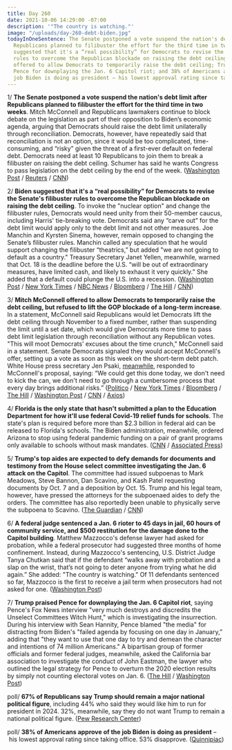 ```yaml
---
title: Day 260
date: 2021-10-06 14:29:00 -07:00
description: '"The country is watching."'
image: "/uploads/day-260-debt-biden.jpg"
todayInOneSentence: The Senate postponed a vote suspend the nation's debt limit after
  Republicans planned to filibuster the effort for the third time in two weeks; Biden
  suggested that it's a “real possibility” for Democrats to revise the Senate's filibuster
  rules to overcome the Republican blockade on raising the debt ceiling; Mitch McConnell
  offered to allow Democrats to temporarily raise the debt ceiling; Trump praised
  Pence for downplaying the Jan. 6 Capitol riot; and 38% of Americans approve of the
  job Biden is doing as president – his lowest approval rating since taking office.
---
```


1/ **The Senate postponed a vote suspend the nation's debt limit after Republicans planned to filibuster the effort for the third time in two weeks**. Mitch McConnell and Republicans lawmakers continue to block debate on the legislation as part of their opposition to Biden’s economic agenda, arguing that Democrats should raise the debt limit unilaterally through reconciliation. Democrats, however, have repeatedly said that reconciliation is not an option, since it would be too complicated, time-consuming, and “risky” given the threat of a first-ever default on federal debt. Democrats need at least 10 Republicans to join them to break a filibuster on raising the debt ceiling. Schumer has said he wants Congress to pass legislation on the debt ceiling by the end of the week. ([Washington Post](https://www.washingtonpost.com/us-policy/2021/10/06/republicans-senate-debt-ceiling-default/) / [Reuters](https://www.reuters.com/world/us/us-senate-democrats-plan-debt-limit-vote-after-biden-hints-filibuster-could-go-2021-10-06/) / [CNN](https://www.cnn.com/2021/10/06/politics/debt-ceiling-senate-vote/index.html))

2/ **Biden suggested that it's a “real possibility” for Democrats to revise the Senate's filibuster rules to overcome the Republican blockade on raising the debt ceiling**. To invoke the "nuclear option" and change the filibuster rules, Democrats would need unity from their 50-member caucus, including Harris' tie-breaking vote. Democrats said any “carve out” for the debt limit would apply only to the debt limit and not other measures. Joe Manchin and Kyrsten Sinema, however, remain opposed to changing the Senate’s filibuster rules. Manchin called any speculation that he would support changing the filibuster “theatrics,” but added "we are not going to default as a country." Treasury Secretary Janet Yellen, meanwhile, warned that Oct. 18 is the deadline before the U.S. “will be out of extraordinary measures, have limited cash, and likely to exhaust it very quickly.” She added that a default could plunge the U.S. into a recession. ([Washington Post](https://www.washingtonpost.com/us-policy/2021/10/05/biden-debt-ceiling-filibuster/) / [New York Times](https://www.nytimes.com/2021/10/06/us/debt-ceiling-filibuster.html) / [NBC News](https://www.nbcnews.com/politics/congress/schumer-warns-u-s-getting-dangerously-close-hitting-debt-ceiling-n1280830) / [Bloomberg](https://www.bloomberg.com/news/articles/2021-10-06/manchin-rejects-altering-filibuster-rule-to-raise-debt-ceiling?srnd=premium) / [The Hill](https://thehill.com/homenews/senate/575549-manchin-signals-he-wont-support-filibuster-carve-out-for-debt-hike?rl=1) / [CNN](https://www.cnn.com/2021/10/06/politics/filibuster-strategy-state-of-play-senate/))

3/ **Mitch McConnell offered to allow Democrats to temporarily raise the debt ceiling, but refused to lift the GOP blockade of a long-term increase**. In a statement, McConnell said Republicans would let Democrats lift the debt ceiling through November to a fixed number, rather than suspending the limit until a set date, which would give Democrats more time to pass debt limit legislation through reconciliation without any Republican votes. "This will moot Democrats’ excuses about the time crunch," McConnell said in a statement. Senate Democrats signaled they would accept McConnell's offer, setting up a vote as soon as this week on the short-term debt patch. White House press secretary Jen Psaki, [meanwhile](https://www.cnn.com/politics/live-news/debt-ceiling-news-vote-10-06-21/h_51dfe67ad386a4a80e836806a5312f4f), responded to McConnell's proposal, saying: “We could get this done today, we don't need to kick the can, we don't need to go through a cumbersome process that every day brings additional risks.” ([Politico](https://www.politico.com/news/2021/10/06/republicans-filibuster-debt-limit-515355) / [New York Times](https://www.nytimes.com/2021/10/06/us/politics/debt-ceiling-congress.html) / [Bloomberg](https://www.bloomberg.com/news/articles/2021-10-06/treasury-seen-out-of-cash-as-late-as-nov-2-debt-limit-update?srnd=premium&sref=MIBMEEoj) / [The Hill](https://thehill.com/homenews/senate/575583-mcconnell-to-propose-deal-with-schumer-to-solve-debt-impasse?rl=1) / [Washington Post](https://www.washingtonpost.com/us-policy/2021/10/06/republicans-senate-debt-ceiling-default/) / [CNN](https://www.cnn.com/2021/10/06/politics/debt-ceiling-senate-vote/index.html) / [Axios](https://www.axios.com/mcconnell-proposes-debt-limit-deal-a1ae38a4-0dce-474d-93bb-6d3761d36c29.html))

4/ **Florida is the only state that hasn't submitted a plan to the Education Department for how it'll use federal Covid-19 relief funds for schools**. The state's plan is required before more than $2.3 billion in federal aid can be released to Florida's schools. The Biden administration, meanwhile, ordered Arizona to stop using federal pandemic funding on a pair of grant programs only available to schools without mask mandates. ([CNN](https://www.cnn.com/2021/10/04/politics/florida-schools-covid-relief-funding-plan/index.html) / [Associated Press](https://apnews.com/article/coronavirus-pandemic-doug-ducey-arizona-health-education-eeef3cfa74d609eecddc71d6cc2cdd3c))

5/ **Trump's top aides are expected to defy demands for documents and testimony from the House select committee investigating the Jan. 6 attack on the Capitol**. The committee had issued subpoenas to Mark Meadows, Steve Bannon, Dan Scavino, and Kash Patel requesting documents by Oct. 7 and a deposition by Oct. 15. Trump and his legal team, however, have pressed the attorneys for the subpoenaed aides to defy the orders. The committee has also reportedly been unable to physically serve the subpoena to Scavino. ([The Guardian](https://www.theguardian.com/us-news/2021/oct/06/trump-aides-capitol-attack-house-select-committee) / [CNN](https://www.cnn.com/2021/10/05/politics/house-committee-january-6-subpoena-serve-dan-scavino/index.html))

6/ **A federal judge sentenced a Jan. 6 rioter to 45 days in jail, 60 hours of community service, and $500 restitution for the damage done to the Capitol building**. Matthew Mazzocco's defense lawyer had asked for probation, while a federal prosecutor had suggested three months of home confinement. Instead, during Mazzocco's sentencing, U.S. District Judge Tanya Chutkan said that if the defendant “walks away with probation and a slap on the wrist, that’s not going to deter anyone from trying what he did again.” She added: "The country is watching." Of 11 defendants sentenced so far, Mazzocco is the first to receive a jail term when prosecutors had not asked for one. ([Washington Post](https://www.washingtonpost.com/dc-md-va/2021/10/04/capitol-riot-jail-deter-mazzocco/))

7/ **Trump praised Pence for downplaying the Jan. 6 Capitol riot**, saying Pence's Fox News interview "very much destroys and discredits the Unselect Committees Witch Hunt," which is investigating the insurrection. During his interview with Sean Hannity, Pence blamed "the media" for distracting from Biden's "failed agenda by focusing on one day in January,” adding that "they want to use that one day to try and demean the character and intentions of 74 million Americans." A bipartisan group of former officials and former federal judges, meanwhile, asked the California bar association to investigate the conduct of John Eastman, the lawyer who outlined the legal strategy for Pence to overturn the 2020 election results by simply not counting electoral votes on Jan. 6. ([The Hill](https://thehill.com/homenews/campaign/575545-trump-praises-pence-for-criticism-of-jan-6-coverage?rl=1) / [Washington Post](https://www.washingtonpost.com/politics/eastman-trump-bar-complaint/2021/10/04/26dc7d50-2535-11ec-8831-a31e7b3de188_story.html))

poll/ **67% of Republicans say Trump should remain a major national political figure**, including 44% who said they would like him to run for president in 2024. 32%, meanwhile, say they do not want Trump to remain a national political figure. ([Pew Research Center](https://www.pewresearch.org/fact-tank/2021/10/06/two-thirds-of-republicans-want-trump-to-retain-major-political-role-44-want-him-to-run-again-in-2024/))

poll/ **38% of Americans approve of the job Biden is doing as president** – his lowest approval rating since taking office. 53% disapprove. ([Quinnipiac](https://poll.qu.edu/poll-release?releaseid=3824))
